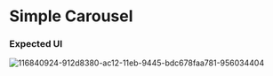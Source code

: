 # Simple Carousel

### Expected UI
![116840924-912d8380-ac12-11eb-9445-bdc678faa781-956034404](https://github.com/osiota10/sass-template/assets/73504914/54ddc1f2-a406-4323-ae44-5c320abf1efe)
